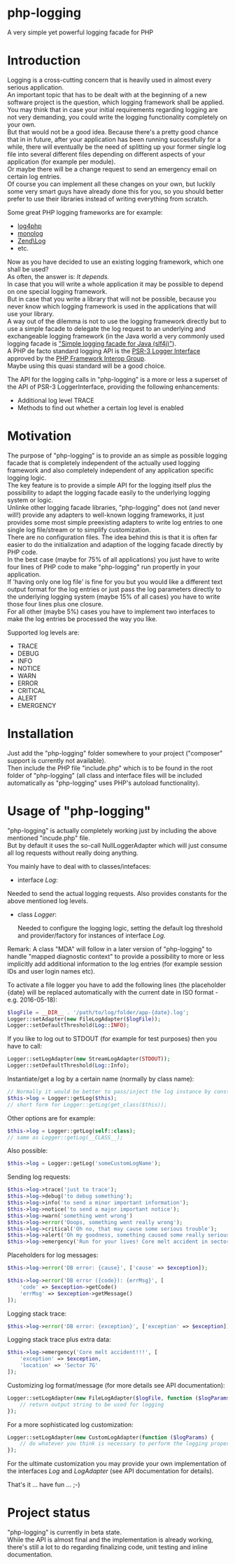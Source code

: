# php-logging

A very simple yet powerful logging facade for PHP

# Introduction

Logging is a cross-cutting concern that is heavily used in almost every
serious application.<br>
An important topic that has to be dealt with at the beginning of a new software
project is the question, which logging framework shall be applied.<br>
You may think that in case your initial requirements regarding logging
are not very demanding, you could write the logging functionality completely
on your own.<br>
But that would not be a good idea. Because there's a pretty good chance that in
in future, after your application  has been running successfully for a while,
there will eventually be the need of splitting up your former single log file into
several different files depending on different aspects of your application
(for example per module).<br>
Or maybe there will be a change request to send an emergency email on certain
log entries.<br>
Of course you can implement all these changes on your own, but luckily some
very smart guys have already done this for you, so you should better prefer
to use their libraries instead of writing everything from scratch.<br>

Some great PHP logging frameworks are for example:

* [log4php](https://logging.apache.org/log4php)
* [monolog](https://github.com/Seldaek/monolog)
* [Zend\Log](http://framework.zend.com/manual/current/en/modules/zend.log.overview.html)
* etc.

Now as you have decided to use an existing logging framework, which one shall
be used?<br>
As often, the answer is: *It depends.*<br>
In case that you will write a whole application it may be possible to depend
on one special logging framework.<br>
But in case that you write a library that will not be possible, because you
never know which logging framework is used in the applications that will use
your library.<br>
A way out of the dilemma is not to use the logging framework directly but to use
a simple facade to delegate the log request to an underlying and exchangeable
logging framework (in the Java world a very commonly used logging facade is
["Simple logging facade for Java (slf4j)"](http://www.slf4j.org)).<br>
A PHP de facto standard logging API is the
[PSR-3 Logger Interface](https://github.com/php-fig/fig-standards/blob/master/accepted/PSR-3-logger-interface.md)
approved by the [PHP Framework Interop Group](https://en.wikipedia.org/wiki/PHP_Standard_Recommendation).<br>
Maybe using this quasi standard will be a good choice.<br>

The API for the logging calls in "php-logging" is a more or less
a superset of the API of PSR-3 LoggerInterface, providing the following
enhancements:

- Additional log level TRACE
- Methods to find out whether a certain log level is enabled

# Motivation

The purpose of "php-logging" is to provide an as simple as possible logging
facade that is completely independent of the actually used logging framework
and also completely independent of any application specific logging logic.<br>
The key feature is to provide a simple API for the logging itself plus the
possibility to adapt the logging facade easily to the underlying logging
system or logic.<br>
Unlinke other logging facade libraries, "php-logging" does not
(and never will!) provide any adapters to well-known logging frameworks, it just
provides some most simple preexisting adapters to write log entries to one single
log file/stream or to simplify customization.<br>
There are no configuration files. The idea behind this is that it is often far
easier to do the initialization and adaption of the logging facade directly
by PHP code.<br>
In the best case (maybe for 75% of all applications) you just have to write
four lines of PHP code to make "php-logging" run propertly in your
application.<br>
If 'having only one log file' is fine for you but you would like a different
text output format for the log entries or just pass the log parameters directly
to the underlying logging system (maybe 15% of all cases) you have to write
those four lines plus one closure.<br>
For all other (maybe 5%) cases you have to implement two interfaces to
make the log entries be processed the way you like.

Supported log levels are:

* TRACE
* DEBUG
* INFO
* NOTICE
* WARN
* ERROR
* CRITICAL
* ALERT
* EMERGENCY


# Installation

Just add the "php-logging" folder somewhere to your project
("composer" support is currently not available).<br>
Then include the PHP file "include.php" which is to be found in the root
folder of  "php-logging" (all class and interface files will be included
automatically as "php-logging" uses PHP's autoload functionality).

# Usage of "php-logging"

"php-logging" is actually completely working just by including the above
mentioned "incude.php" file.<br>
But by default it uses the so-call NullLoggerAdapter which will just consume
all log requests without really doing anything.

You mainly have to deal with to classes/intefaces:

*  interface *Log*:

  Needed to send the actual logging requests.
  Also provides constants for the above mentioned log levels.

* class *Logger*:

  Needed to configure the logging logic, setting the default log threshold
  and provider/factory for instances of interface *Log*.

Remark: A class "MDA" will follow in a later version of "php-logging" to handle
"mapped diagnostic context" to provide a possibility to more or less
implicitly add additional information to the log entries (for example session
IDs and user login names etc).

To activate a file logger you have to add the following lines (the placeholder
{date} will be replaced automatically with the current date in ISO format -
e.g. 2016-05-18):

```php
$logFile = __DIR__ . '/path/to/log/folder/app-{date}.log';
Logger::setAdapter(new FileLogAdapter($logFile));
Logger::setDefaultThreshold(Log::INFO);
```

If you like to log out to STDOUT (for example for test purposes) then you
have to call:

```php
Logger::setLogAdapter(new StreamLogAdapter(STDOUT));
Logger::setDefaultThreshold(Log::Info);
```
Instantiate/get a log by a certain name (normally by class name):

```php
// Normally it would be better to pass/inject the log instance by constructor
$this->log = Logger::getLog($this);
// short form for Logger::getLog(get_class($this));
```
Other options are for example:

```php
$this->log = Logger::getLog(self::class);
// same as Logger::getLog(__CLASS__);
```
Also possible:

```php
$this->log = Logger::getLog('someCustomLogName');
```

Sending log requests:

```php
$this->log->trace('just to trace');
$this->log->debug('to debug something');
$this->log->info('to send a minor important information');
$this->log->notice('to send a major important notice');
$this->log->warn('something went wrong')
$this->log->error('Ooops, something went really wrong');
$this->log->critical('Oh no, that may cause some serious trouble');
$this->log->alert('Oh my goodness, something caused some really serious trouble');
$this->log->emergency('Run for your lives! Core melt accident in sector 7G!!!');
```

Placeholders for log messages:
```php
$this->log->error('DB error: {cause}', ['cause' => $exception]);

$this->log->error('DB error ({code}): {errMsg}', [
    'code' => $exception->getCode()
    'errMsg' => $exception->getMessage()
]);
```

Logging stack trace:
```php
$this->log->error('DB error: {exception}', ['exception' => $exception]);
```

Logging stack trace plus extra data:
```php
$this->log->emergency('Core melt accident!!!', [
    'exception' => $exception,
    'location' => 'Sector 7G'
]);
```

Customizing log format/message (for more details see API documentation):
```php
Logger::setLogAdapter(new FileLogAdapter($logFile, function ($logParams) {
    // return output string to be used for logging
});
```

For a more sophisticated log customization:
```php
Logger::setLogAdapter(new CustomLogAdapter(function ($logParams) {
    // do whatever you think is necessary to perform the logging properly
});
```

For the ultimate customization you may provide your own implementation of
the interfaces *Log* and *LogAdapter* (see API documentation for details).

That's it ... have fun ... ;-)

# Project status

"php-logging" is currently in beta state.<br/>
While the API is almost final and the implementation is already working,
there's still a lot to do regarding finalizing code, unit testing and inline
documentation.
